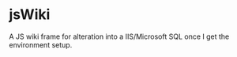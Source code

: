 # jsWiki
A JS wiki frame for alteration into a IIS/Microsoft SQL once I get the environment setup. 
